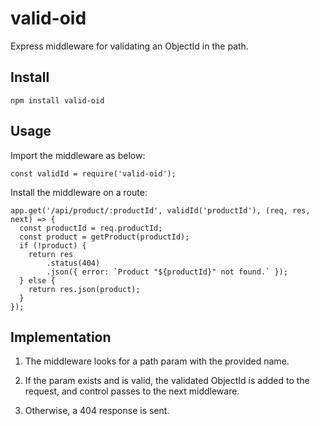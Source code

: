 # valid-oid
Express middleware for validating an ObjectId in the path.

## Install
```
npm install valid-oid
```

## Usage
Import the middleware as below:
```
const validId = require('valid-oid');
```

Install the middleware on a route:
```
app.get('/api/product/:productId', validId('productId'), (req, res, next) => {
  const productId = req.productId;
  const product = getProduct(productId);
  if (!product) {
    return res
        .status(404)
        .json({ error: `Product "${productId}" not found.` });
  } else {
    return res.json(product);
  }
});
```

## Implementation
1. The middleware looks for a path param with the provided name.

2. If the param exists and is valid, the validated ObjectId is added to the request, and control passes to the next middleware.

3. Otherwise, a 404 response is sent.
